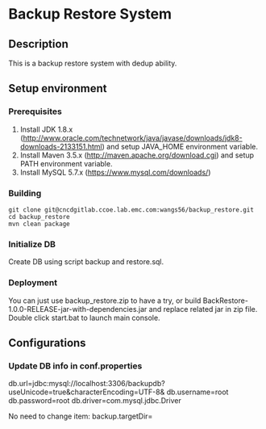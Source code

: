 # Backup Restore System

## Description
This is a backup restore system with dedup ability.

## Setup environment
### Prerequisites
1. Install JDK 1.8.x  (http://www.oracle.com/technetwork/java/javase/downloads/jdk8-downloads-2133151.html) and setup JAVA_HOME environment variable.
2. Install Maven 3.5.x (http://maven.apache.org/download.cgi) and setup PATH environment variable.
3. Install MySQL 5.7.x (https://www.mysql.com/downloads/)

### Building
``` shell
git clone git@cncdgitlab.ccoe.lab.emc.com:wangs56/backup_restore.git
cd backup_restore
mvn clean package
```
### Initialize DB
Create DB using script backup and restore.sql.

### Deployment
You can just use backup_restore.zip to have a try, or build BackRestore-1.0.0-RELEASE-jar-with-dependencies.jar and replace related jar in zip file.
Double click start.bat to launch main console.

## Configurations
### Update DB info in conf.properties
db.url=jdbc\:mysql\://localhost\:3306/backupdb?useUnicode\=true&amp;characterEncoding\=UTF-8&amp;
db.username=root
db.password=root
db.driver=com.mysql.jdbc.Driver

No need to change item: backup.targetDir=